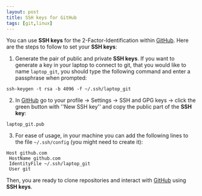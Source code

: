```yaml
---
layout: post
title: SSH keys for GitHub
tags: [git,linux]
---
```


You can use **SSH keys** for the 2-Factor-Identification within [GitHub](https://github.com/). Here are the steps to follow to set your **SSH keys**:

1. Generate the pair of public and private **SSH keys**. If you want to generate a key in your laptop to connect to git, that you would like to name `laptop_git`, you should type the following command and enter a passphrase when prompted:
```
ssh-keygen -t rsa -b 4096 -f ~/.ssh/laptop_git
```

2. In [GitHub](https://github.com/) go to your profile -> Settings -> SSH and GPG keys -> click the green button with ''New SSH key'' and copy the public part of the **SSH key**:
```
laptop_git.pub
```

3. For ease of usage, in your machine you can add the following lines to the file `~/.ssh/config` (you might need to create it):   
```
Host github.com
 HostName github.com
 IdentityFile ~/.ssh/laptop_git
 User git
```

Then, you are ready to clone repositories and interact with [GitHub](https://github.com/) using **SSH keys**.